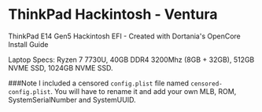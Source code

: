 # ThinkPad Hackintosh - Ventura
ThinkPad E14 Gen5 Hackintosh EFI - Created with Dortania's OpenCore Install Guide

Laptop Specs: Ryzen 7 7730U, 40GB DDR4 3200Mhz (8GB + 32GB), 512GB NVME SSD, 1024GB NVME SSD.

###Note
I included a censored `config.plist` file named `censored-config.plist`. You will have to rename it and add your own MLB, ROM, SystemSerialNumber and SystemUUID.
